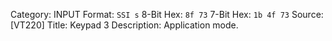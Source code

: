 Category: INPUT
Format: `SSI s`
8-Bit Hex: `8f 73`
7-Bit Hex: `1b 4f 73`
Source: [VT220]
Title: Keypad 3
Description: Application mode.
